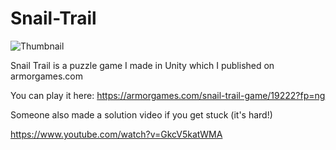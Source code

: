 # Snail-Trail
![Thumbnail](https://gamemedia.armorgames.com/19222/icn_thmb.png)

Snail Trail is a puzzle game I made in Unity which I published on armorgames.com

You can play it here: https://armorgames.com/snail-trail-game/19222?fp=ng

Someone also made a solution video if you get stuck (it's hard!)

https://www.youtube.com/watch?v=GkcV5katWMA
